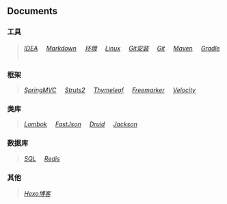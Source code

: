 ## Documents

### 工具
>*[IDEA](src/IDEA.md)*
&nbsp;&nbsp;&nbsp;
>*[Markdown](src/Markdown.md)*
&nbsp;&nbsp;&nbsp;
>*[环境](src/Environment.md)*
&nbsp;&nbsp;&nbsp;
>*[Linux](src/Linux.md)*
&nbsp;&nbsp;&nbsp;
>*[Git安装](src/Git-Install.md)*
&nbsp;&nbsp;&nbsp;
>*[Git](src/Git.md)*
&nbsp;&nbsp;&nbsp;
>*[Maven](src/Maven.md)*
&nbsp;&nbsp;&nbsp;
>*[Gradle](src/Gradle.md)*
&nbsp;&nbsp;&nbsp;

### 框架
>*[SpringMVC](src/SpringMVC.md)*
&nbsp;&nbsp;&nbsp;
>*[Struts2](src/Struts2.md)*
&nbsp;&nbsp;&nbsp;
>*[Thymeleaf](src/Thymeleaf.md)*
&nbsp;&nbsp;&nbsp;
>*[Freemarker](src/Freemarker.md)*
&nbsp;&nbsp;&nbsp;
>*[Velocity](src/Velocity.md)*
&nbsp;&nbsp;&nbsp;

### 类库
>*[Lombok](src/Lombok.md)*
&nbsp;&nbsp;&nbsp;
>*[FastJson](src/FastJson.md)*
&nbsp;&nbsp;&nbsp;
>*[Druid](src/Druid.md)*
&nbsp;&nbsp;&nbsp;
>*[Jackson](src/Jackson.md)*
&nbsp;&nbsp;&nbsp;

### 数据库
>*[SQL](src/SQL.md)*
&nbsp;&nbsp;&nbsp;
>*[Redis](src/Redis.md)*
&nbsp;&nbsp;&nbsp;

### 其他
>*[Hexo博客](src/HexoBlog.md)*
&nbsp;&nbsp;&nbsp;